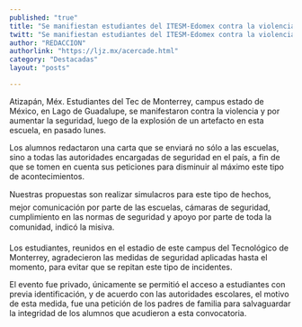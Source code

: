 ```yaml
---
published: "true"
title: "Se manifiestan estudiantes del ITESM-Edomex contra la violencia"
twitt: "Se manifiestan estudiantes del ITESM-Edomex contra la violencia"
author: "REDACCION"
authorlink: "https://ljz.mx/acercade.html"
category: "Destacadas"
layout: "posts"

---
```



  Atizapán, Méx. Estudiantes del Tec de Monterrey, campus estado de México, en Lago de Guadalupe, se manifestaron contra la violencia y por aumentar la seguridad, luego de la explosión de un artefacto en esta escuela, en pasado lunes.



  Los alumnos redactaron una carta que se enviará no sólo a las escuelas, sino a todas las autoridades encargadas de seguridad en el país, a fin de que se tomen en cuenta sus peticiones para disminuir al máximo este tipo de acontecimientos.



  Nuestras propuestas son realizar simulacros para este tipo de hechos, mejor comunicación por parte de las escuelas, cámaras de seguridad, cumplimiento en las normas de seguridad y apoyo por parte de toda la comunidad, indicó la misiva.



  Los estudiantes, reunidos en el estadio de este campus del Tecnológico de Monterrey, agradecieron las medidas de seguridad aplicadas hasta el momento, para evitar que se repitan este tipo de incidentes.



  El evento fue privado, únicamente se permitió el acceso a estudiantes con previa identificación, y de acuerdo con las autoridades escolares, el motivo de esta medida, fue una petición de los padres de familia para salvaguardar la integridad de los alumnos que acudieron a esta convocatoria.

